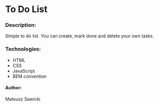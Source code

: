 # To Do List

### Description:
Simple to do list.
You can create, mark done and delete your own tasks.

### Technologies:
- HTML
- CSS
- JavaScript
- BEM convention

#### Author:
Mateusz Sawicki